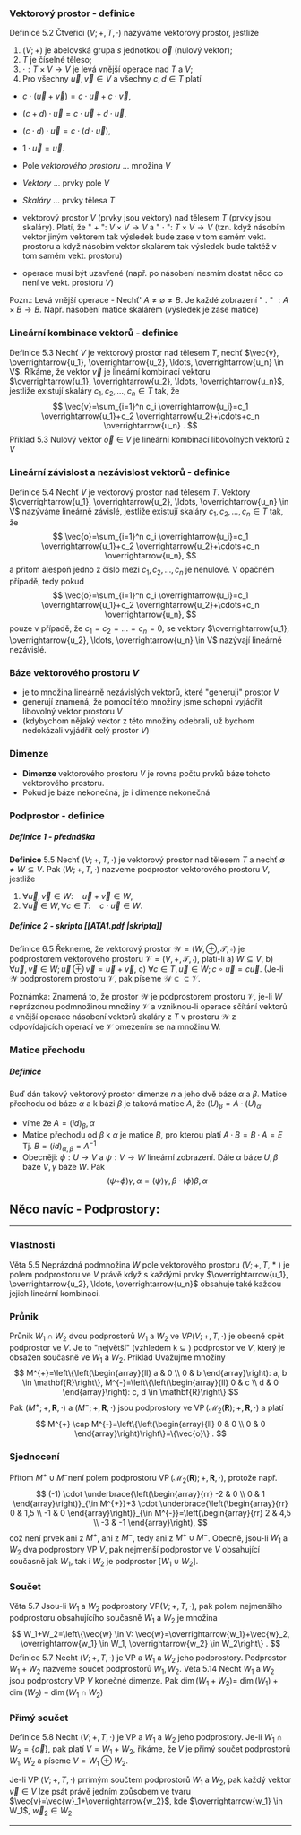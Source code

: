 ### Vektorový prostor - definice
Definice $5.2$
Čtveřici $(V ;+, T, \cdot)$ nazýváme vektorový prostor, jestliže
1. $(V ;+)$ je abelovská grupa $s$ jednotkou $\vec{o}$ (nulový vektor);
2. $T$ je číselné těleso;
3. $\cdot : T \times V \rightarrow V$ je levá vnější operace nad $T$ a $V$;
4. Pro všechny $\vec{u}, \vec{v} \in V$ a všechny $c, d \in T$ platí
- $c \cdot(\vec{u}+\vec{v})=c \cdot \vec{u}+c \cdot \vec{v}$,
- $(c+d) \cdot \vec{u}=c \cdot \vec{u}+d \cdot \vec{u}$,
- $(c \cdot d) \cdot \vec{u}=c \cdot(d \cdot \vec{u})$,
- $1 \cdot \vec{u}=\vec{u}$.
- Pole *vektorového prostoru* ... množina $V$
- *Vektory* ... prvky pole $V$
- *Skaláry* ... prvky tělesa $T$

- vektorový prostor $V$ (prvky jsou vektory) nad tělesem $T$ (prvky jsou skaláry). Platí, že " + ": $V \times V \rightarrow V$ a " $\cdot$ ": $T \times V \rightarrow V$ (tzn. když násobím vektor jiným vektorem tak výsledek bude zase v tom samém vekt. prostoru a když násobím vektor skalárem tak výsledek bude taktéž v tom samém vekt. prostoru)
- operace musí být uzavřené (např. po násobení nesmím dostat něco co není ve vekt. prostoru $V$)

Pozn.: Levá vnější operace - Nechť' $A \neq \emptyset \neq B$. Je každé zobrazení " . " $: A \times B \rightarrow B$. Např. násobení matice skalárem (výsledek je zase matice)

### Lineární kombinace vektorů -  definice
Definice $5.3$
Nechť $V$ je vektorový prostor nad tělesem $T$, nechť $\vec{v}, \overrightarrow{u_1}, \overrightarrow{u_2}, \ldots, \overrightarrow{u_n} \in V$. Říkáme, že vektor $\vec{v}$ je lineární kombinací vektoru $\overrightarrow{u_1}, \overrightarrow{u_2}, \ldots, \overrightarrow{u_n}$, jestliže existují skaláry $c_1, c_2, \ldots, c_n \in T$ tak, že
$$
\vec{v}=\sum_{i=1}^n c_i \overrightarrow{u_i}=c_1 \overrightarrow{u_1}+c_2 \overrightarrow{u_2}+\cdots+c_n \overrightarrow{u_n} .
$$
Příklad $5.3$
Nulový vektor $\vec{o} \in V$ je lineární kombinací libovolných vektorů z $V$

### Lineární závislost a nezávislost vektorů - definice
Definice $5.4$
Nechť $V$ je vektorový prostor nad tělesem $T$. Vektory $\overrightarrow{u_1}, \overrightarrow{u_2}, \ldots, \overrightarrow{u_n} \in V$ nazýváme lineárně závislé, jestliže existují skaláry $c_1, c_2, \ldots, c_n \in T$ tak, že
$$
\vec{o}=\sum_{i=1}^n c_i \overrightarrow{u_i}=c_1 \overrightarrow{u_1}+c_2 \overrightarrow{u_2}+\cdots+c_n \overrightarrow{u_n},
$$
a přitom alespoň jedno $\mathrm{z}$ číslo mezi $c_1, c_2, \ldots, c_n$ je nenulové.
V opačném případě, tedy pokud
$$
\vec{o}=\sum_{i=1}^n c_i \overrightarrow{u_i}=c_1 \overrightarrow{u_1}+c_2 \overrightarrow{u_2}+\cdots+c_n \overrightarrow{u_n},
$$
pouze v případě, že $c_1=c_2=\ldots=c_n=0$, se vektory $\overrightarrow{u_1}, \overrightarrow{u_2}, \ldots, \overrightarrow{u_n} \in V$ nazývají lineárně nezávislé.

### Báze vektorového prostoru $V$
- je to množina lineárně nezávislých vektorů, které "generuji" prostor $V$
- generují znamená, že pomocí této množiny jsme schopni vyjádřit libovolný vektor prostoru $V$
- (kdybychom nějaký vektor z této množiny odebrali, už bychom nedokázali vyjádřit celý prostor $V$)

### Dimenze
 - **Dimenze** vektorového prostoru $V$ je rovna počtu prvků báze tohoto vektorového prostoru. 
 - Pokud je báze nekonečná, je i dimenze nekonečná

### Podprostor - definice

##### Definice 1 - přednáška
**Definice** $5.5$
Nechť $(V ;+, T, \cdot)$ je vektorový prostor nad tělesem $T$ a nechť $\emptyset \neq W \subseteq V$. Pak $(W ;+, T, \cdot)$ nazveme podprostor vektorového prostoru $V$, jestliže
1. $\forall \vec{u}, \vec{v} \in W: \quad \vec{u}+\vec{v} \in W$,
2. $\forall \vec{u} \in W, \forall c \in T: \quad c \cdot \vec{u} \in W$.

##### **Definice** 2 - skripta [[ATA1.pdf |skripta]]
Definice 6.5 Řekneme, že vektorový prostor $\mathcal{W}=(W, \oplus, \mathcal{T}, \circ)$ je podprostorem vektorového prostoru $\mathcal{V}=(V,+, \mathcal{T}, \cdot)$, platí-li
a) $W \subseteq V$,
b) $\forall \vec{u}, \vec{v} \in W ; \vec{u} \oplus \vec{v}=\vec{u}+\vec{v}$,
c) $\forall c \in T, \vec{u} \in W ; c \circ \vec{u}=c \vec{u}$.
(Je-li $\mathcal{W}$ podprostorem prostoru $\mathcal{V}$, pak píseme $\mathcal{W} \subseteq \subseteq \mathcal{V}$.

Poznámka: Znamená to, že prostor $\mathcal{W}$ je podprostorem prostoru $\mathcal{V}$, je-li $W$ neprázdnou podmnožinou množiny $\mathcal{V}$ a vzniknou-li operace sčítání vektorủ a vnější operace násobení vektorů skaláry z $T$ v prostoru $\mathcal{W}$ z odpovídajících operací ve $\mathcal{V}$ omezením se na množinu W.


### Matice přechodu

##### Definice
Buď dán takový vektorový prostor dimenze $n$ a jeho dvě báze $\alpha$ a $\beta$. Matice přechodu od báze $\alpha$ a k bázi $\beta$ je taková matice $A$, že $(U)_\beta = A \cdot (U)_\alpha$

- víme že $A = (id)_\beta, \alpha$
- Matice přechodu od $\beta$ k $\alpha$ je matice $B$, pro kterou platí $A · B = B · A = E$  Tj. $B = (id)_{α,β} = A^{−1}$
- Obecněji:  $ϕ : U → V$ a $ψ : V → W$ lineární zobrazení. Dále $α$ báze $U, β$ báze $V, γ$ báze $W$. Pak $$(ψ ◦ ϕ)γ,α = (ψ)γ,β · (ϕ)β,α$$ 




## Něco navíc - Podprostory:
--- 
### Vlastnosti
Věta 5.5
Neprázdná podmnožina $W$ pole vektorového prostoru $(V ;+, T$, * ) je polem podprostoru ve $V$ právĕ když s každými prvky $\overrightarrow{u_1}, \overrightarrow{u_2}, \ldots, \overrightarrow{u_n}$ obsahuje také každou jejich lineární kombinaci.

### Průnik
Průnik $W_1 \cap W_2$ dvou podprostorů $W_1$ a $W_2$ ve $V P(V ;+, T, \cdot)$ je obecně opět podprostor ve $V$. Je to "největší" (vzhledem k $\subseteq$ ) podprostor ve $V$, který je obsažen současnĕ ve $W_1$ a $W_2$.
Priklad
Uvažujme množiny
$$
M^{+}=\left\{\left(\begin{array}{ll}
a & 0 \\
0 & b
\end{array}\right): a, b \in \mathbf{R}\right\}, M^{-}=\left\{\left(\begin{array}{ll}
0 & c \\
d & 0
\end{array}\right): c, d \in \mathbf{R}\right\}
$$
Pak $\left(M^{+} ;+, \mathbf{R}, \cdot\right)$ a $\left(M^{-} ;+, \mathbf{R}, \cdot\right)$ jsou podprostory ve $\operatorname{VP}\left(\mathcal{M}_2(\mathbf{R}) ;+, \mathbf{R}, \cdot\right)$ a platí
$$
M^{+} \cap M^{-}=\left\{\left(\begin{array}{ll}
0 & 0 \\
0 & 0
\end{array}\right)\right\}=\{\vec{o}\} .
$$

### Sjednocení
Pr̆itom $M^{+} \cup M^{-}$není polem podprostoru $\operatorname{VP}\left(\mathcal{M}_2(\mathbf{R}) ;+, \mathbf{R}, \cdot\right)$, protože např.
$$
(-1) \cdot \underbrace{\left(\begin{array}{rr}
-2 & 0 \\
0 & 1
\end{array}\right)}_{\in M^{+}}+3 \cdot \underbrace{\left(\begin{array}{rr}
0 & 1,5 \\
-1 & 0
\end{array}\right)}_{\in M^{-}}=\left(\begin{array}{rr}
2 & 4,5 \\
-3 & -1
\end{array}\right),
$$
což není prvek ani z $M^{+}$, ani z $M^{-}$, tedy ani z $M^{+} \cup M^{-}$.
Obecně, jsou-li $W_1$ a $W_2$ dva podprostory VP $V$, pak nejmenší podprostor ve $V$ obsahující současnẽ jak $W_1$, tak i $W_2$ je podprostor $\left[W_1 \cup W_2\right]$.
### Součet
Vĕta $5.7$
Jsou-li $W_1$ a $W_2$ podprostory $\mathrm{VP}(V ;+, T, \cdot)$, pak polem nejmenšího podprostoru obsahujícího současně $W_1$ a $W_2$ je množina
$$
W_1+W_2=\left\{\vec{w} \in V: \vec{w}=\overrightarrow{w_1}+\vec{w}_2, \overrightarrow{w_1} \in W_1, \overrightarrow{w_2} \in W_2\right\} .
$$
Definice $5.7$
Necht $(V ;+, T, \cdot)$ je VP a $W_1$ a $W_2$ jeho podprostory. Podprostor $W_1+W_2$ nazveme součet podprostorů $W_1, W_2$.
Věta $5.14$
Necht $W_1$ a $W_2$ jsou podprostory VP $V$ konečné dimenze. Pak $\operatorname{dim}\left(W_1+W_2\right)=$ $\operatorname{dim}\left(W_1\right)+\operatorname{dim}\left(W_2\right)-\operatorname{dim}\left(W_1 \cap W_2\right)$

### Přímý součet
Definice $5.8$
Necht $(V ;+, T, \cdot)$ je VP a $W_1$ a $W_2$ jeho podprostory. Je-li $W_1 \cap W_2=\{\vec{o}\}$, pak platí $V=W_1+W_2$, říkáme, že $V$ je přimý součet podprostorů $W_1, W_2$ a píseme $V=W_1 \oplus W_2$.

Je-li VP $(V ;+, T, \cdot)$ prrímým součtem podprostorů $W_1$ a $W_2$, pak každý vektor $\vec{v} \in V$ lze psát právě jedním způsobem ve tvaru $\vec{v}=\vec{w}_1+\overrightarrow{w_2}$, kde $\overrightarrow{w_1} \in W_1$, $\vec{w}_2 \in W_2$.

---
